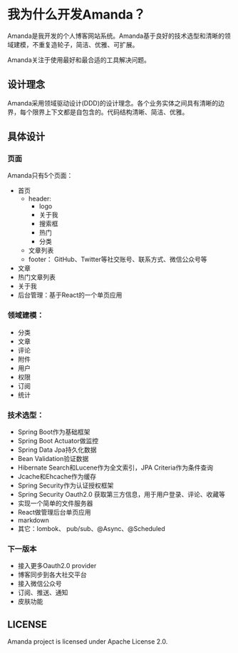 # 我为什么开发Amanda？

Amanda是我开发的个人博客网站系统。Amanda基于良好的技术选型和清晰的领域建模，不重复造轮子，简洁、优雅、可扩展。

Amanda关注于使用最好和最合适的工具解决问题。

## 设计理念
Amanda采用领域驱动设计(DDD)的设计理念。各个业务实体之间具有清晰的边界，每个限界上下文都是自包含的。代码结构清晰、简洁、优雅。

## 具体设计
### 页面
Amanda只有5个页面：

* 首页
    * header: 
        * logo 
        * 关于我
        * 搜索框
        * 热门
        * 分类
    * 文章列表
    * footer： GitHub、Twitter等社交账号、联系方式、微信公众号等
* 文章
* 热门文章列表
* 关于我
* 后台管理：基于React的一个单页应用

### 领域建模：
* 分类
* 文章
* 评论
* 附件
* 用户
* 权限
* 订阅
* 统计

### 技术选型：
* Spring Boot作为基础框架
* Spring Boot Actuator做监控
* Spring Data Jpa持久化数据
* Bean Validation验证数据
* Hibernate Search和Lucene作为全文索引，JPA Criteria作为条件查询
* Jcache和Ehcache作为缓存
* Spring Security作为认证授权框架
* Spring Security Oauth2.0 获取第三方信息，用于用户登录、评论、收藏等
* 实现一个简单的文件服务器
* React做管理后台单页应用
* markdown
* 其它：lombok、 pub/sub、@Async、@Scheduled

### 下一版本
* 接入更多Oauth2.0 provider
* 博客同步到各大社交平台
* 接入微信公众号
* 订阅、推送、通知
* 皮肤功能

## LICENSE
Amanda project is licensed under Apache License 2.0.